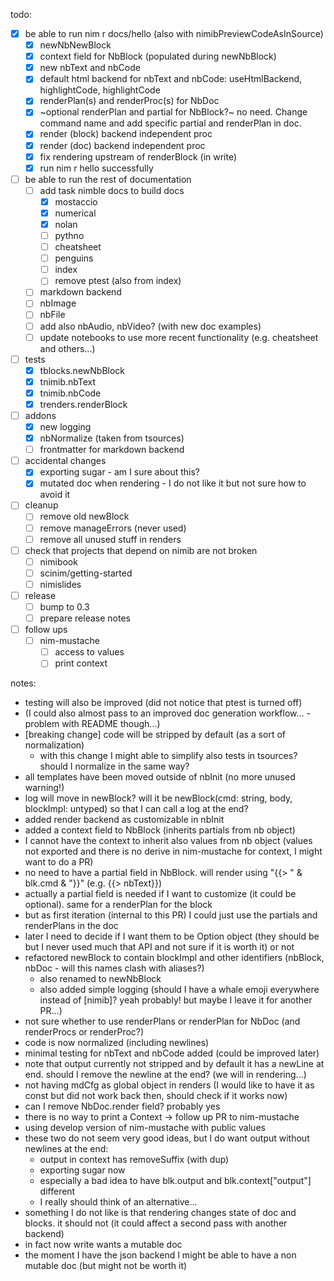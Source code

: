 todo:

- [x] be able to run nim r docs/hello (also with nimibPreviewCodeAsInSource)
  - [x] newNbNewBlock
  - [x] context field for NbBlock (populated during newNbBlock)
  - [x] new nbText and nbCode
  - [x] default html backend for nbText and nbCode: useHtmlBackend, highlightCode, highlightCode
  - [x] renderPlan(s) and renderProc(s) for NbDoc
  - [x] ~optional renderPlan and partial for NbBlock?~ no need. Change command name and add specific partial and renderPlan in doc.
  - [x] render (block) backend independent proc
  - [x] render (doc) backend independent proc
  - [x] fix rendering upstream of renderBlock (in write)
  - [x] run nim r hello successfully
- [ ] be able to run the rest of documentation
  - [ ] add task nimble docs to build docs
    - [x] mostaccio
    - [x] numerical
    - [x] nolan
    - [ ] pythno
    - [ ] cheatsheet
    - [ ] penguins
    - [ ] index
    - [ ] remove ptest (also from index)
  - [ ] markdown backend
  - [ ] nbImage
  - [ ] nbFile
  - [ ] add also nbAudio, nbVideo? (with new doc examples)
  - [ ] update notebooks to use more recent functionality (e.g. cheatsheet and others...)
- [ ] tests
  - [x] tblocks.newNbBlock
  - [x] tnimib.nbText
  - [x] tnimib.nbCode
  - [x] trenders.renderBlock
- [ ] addons
  - [x] new logging
  - [x] nbNormalize (taken from tsources)
  - [ ] frontmatter for markdown backend
- [ ] accidental changes
  - [x] exporting sugar - am I sure about this?
  - [x] mutated doc when rendering - I do not like it but not sure how to avoid it
- [ ] cleanup
  - [ ] remove old newBlock
  - [ ] remove manageErrors (never used)
  - [ ] remove all unused stuff in renders
- [ ] check that projects that depend on nimib are not broken
  - [ ] nimibook
  - [ ] scinim/getting-started
  - [ ] nimislides
- [ ] release
  - [ ] bump to 0.3
  - [ ] prepare release notes
- [ ] follow ups
  - [ ] nim-mustache
    - [ ] access to values
    - [ ] print context

notes:

- testing will also be improved (did not notice that ptest is turned off)
- (I could also almost pass to an improved doc generation workflow... - problem with README though...)
- [breaking change] code will be stripped by default (as a sort of normalization)
  - with this change I might able to simplify also tests in tsources? should I normalize in the same way?
- all templates have been moved outside of nbInit (no more unused warning!)
- log will move in newBlock? will it be newBlock(cmd: string, body, blockImpl: untyped) so that I can call a log at the end?
- added render backend as customizable in nbInit
- added a context field to NbBlock (inherits partials from nb object)
- I cannot have the context to inherit also values from nb object (values not exported and there is no derive in nim-mustache for context, I might want to do a PR)
- no need to have a partial field in NbBlock. will render using "{{> " & blk.cmd & "}}" (e.g. {{> nbText}})
- actually a partial field is needed if I want to customize (it could be optional). same for a renderPlan for the block
- but as first iteration (internal to this PR) I could just use the partials and renderPlans in the doc
- later I need to decide if I want them to be Option object (they should be but I never used much that API and not sure if it is worth it) or not
- refactored newBlock to contain blockImpl and other identifiers (nbBlock, nbDoc - will this names clash with aliases?)
  - also renamed to newNbBlock
  - also added simple logging (should I have a whale emoji everywhere instead of \[nimib\]? yeah probably! but maybe I leave it for another PR...)
- not sure whether to use renderPlans or renderPlan for NbDoc (and renderProcs or renderProc?)
- code is now normalized (including newlines)
- minimal testing for nbText and nbCode added (could be improved later)
- note that output currently not stripped and by default it has a newLine at end. should I remove the newline at the end? (we will in rendering...)
- not having mdCfg as global object in renders (I would like to have it as const but did not work back then, should check if it works now)
- can I remove NbDoc.render field? probably yes
- there is no way to print a Context -> follow up PR to nim-mustache
- using develop version of nim-mustache with public values
- these two do not seem very good ideas, but I do want output without newlines at the end:
  - output in context has removeSuffix (with dup)
  - exporting sugar now
  - especially a bad idea to have blk.output and blk.context["output"] different
  - I really should think of an alternative...
- something I do not like is that rendering changes state of doc and blocks. it should not (it could affect a second pass with another backend)
- in fact now write wants a mutable doc
- the moment I have the json backend I might be able to have a non mutable doc (but might not be worth it)